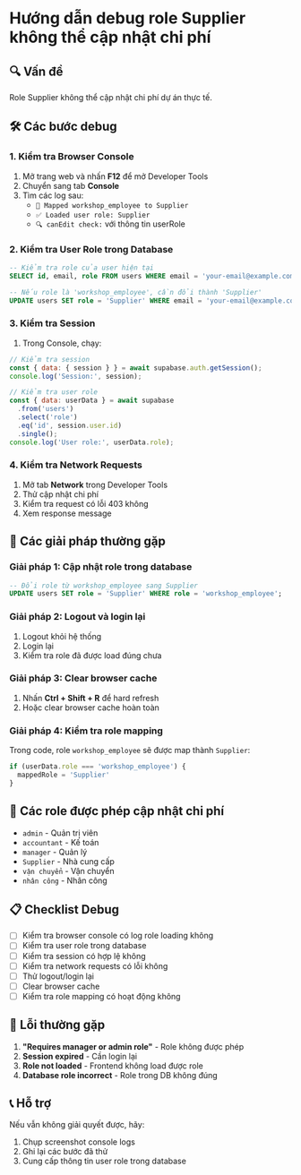 # Hướng dẫn debug role Supplier không thể cập nhật chi phí

## 🔍 Vấn đề
Role Supplier không thể cập nhật chi phí dự án thực tế.

## 🛠️ Các bước debug

### 1. Kiểm tra Browser Console
1. Mở trang web và nhấn **F12** để mở Developer Tools
2. Chuyển sang tab **Console**
3. Tìm các log sau:
   - `🔄 Mapped workshop_employee to Supplier`
   - `✅ Loaded user role: Supplier`
   - `🔍 canEdit check:` với thông tin userRole

### 2. Kiểm tra User Role trong Database
```sql
-- Kiểm tra role của user hiện tại
SELECT id, email, role FROM users WHERE email = 'your-email@example.com';

-- Nếu role là 'workshop_employee', cần đổi thành 'Supplier'
UPDATE users SET role = 'Supplier' WHERE email = 'your-email@example.com';
```

### 3. Kiểm tra Session
1. Trong Console, chạy:
```javascript
// Kiểm tra session
const { data: { session } } = await supabase.auth.getSession();
console.log('Session:', session);

// Kiểm tra user role
const { data: userData } = await supabase
  .from('users')
  .select('role')
  .eq('id', session.user.id)
  .single();
console.log('User role:', userData.role);
```

### 4. Kiểm tra Network Requests
1. Mở tab **Network** trong Developer Tools
2. Thử cập nhật chi phí
3. Kiểm tra request có lỗi 403 không
4. Xem response message

## 🔧 Các giải pháp thường gặp

### Giải pháp 1: Cập nhật role trong database
```sql
-- Đổi role từ workshop_employee sang Supplier
UPDATE users SET role = 'Supplier' WHERE role = 'workshop_employee';
```

### Giải pháp 2: Logout và login lại
1. Logout khỏi hệ thống
2. Login lại
3. Kiểm tra role đã được load đúng chưa

### Giải pháp 3: Clear browser cache
1. Nhấn **Ctrl + Shift + R** để hard refresh
2. Hoặc clear browser cache hoàn toàn

### Giải pháp 4: Kiểm tra role mapping
Trong code, role `workshop_employee` sẽ được map thành `Supplier`:
```typescript
if (userData.role === 'workshop_employee') {
  mappedRole = 'Supplier'
}
```

## 🎯 Các role được phép cập nhật chi phí

- `admin` - Quản trị viên
- `accountant` - Kế toán  
- `manager` - Quản lý
- `Supplier` - Nhà cung cấp
- `vận chuyển` - Vận chuyển
- `nhân công` - Nhân công

## 📋 Checklist Debug

- [ ] Kiểm tra browser console có log role loading không
- [ ] Kiểm tra user role trong database
- [ ] Kiểm tra session có hợp lệ không
- [ ] Kiểm tra network requests có lỗi không
- [ ] Thử logout/login lại
- [ ] Clear browser cache
- [ ] Kiểm tra role mapping có hoạt động không

## 🚨 Lỗi thường gặp

1. **"Requires manager or admin role"** - Role không được phép
2. **Session expired** - Cần login lại
3. **Role not loaded** - Frontend không load được role
4. **Database role incorrect** - Role trong DB không đúng

## 📞 Hỗ trợ

Nếu vẫn không giải quyết được, hãy:
1. Chụp screenshot console logs
2. Ghi lại các bước đã thử
3. Cung cấp thông tin user role trong database
